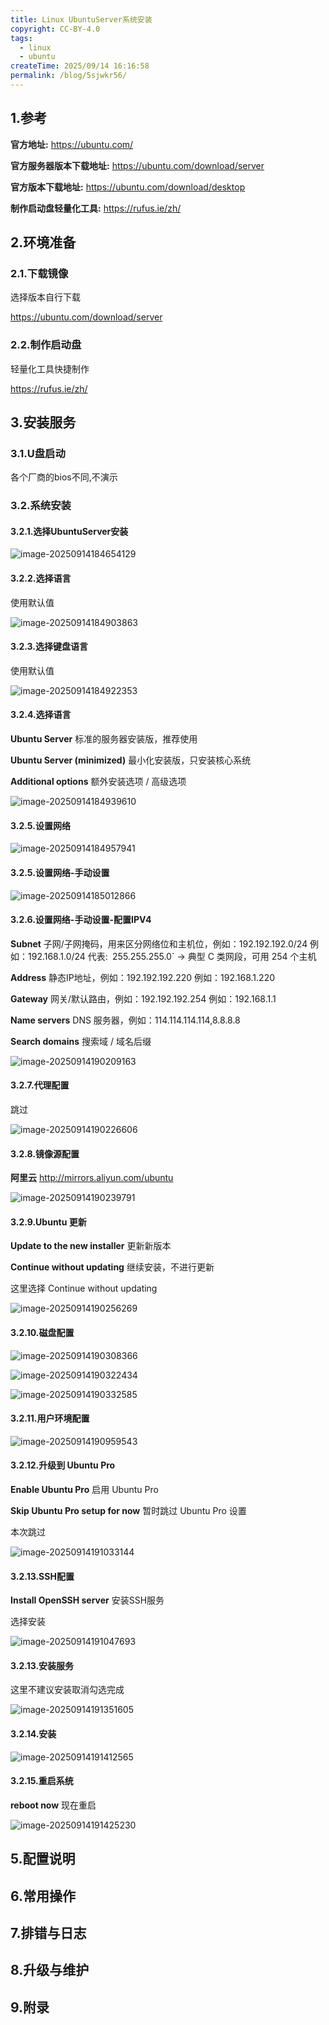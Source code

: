 ```yaml
---
title: Linux UbuntuServer系统安装
copyright: CC-BY-4.0
tags:
  - linux
  - ubuntu
createTime: 2025/09/14 16:16:58
permalink: /blog/5sjwkr56/
---
```


## 1.参考

**官方地址:**
https://ubuntu.com/

**官方服务器版本下载地址:**
https://ubuntu.com/download/server

**官方版本下载地址:**
https://ubuntu.com/download/desktop

**制作启动盘轻量化工具:**
https://rufus.ie/zh/

## 2.环境准备

### 2.1.下载镜像

选择版本自行下载

https://ubuntu.com/download/server

### 2.2.制作启动盘

轻量化工具快捷制作

https://rufus.ie/zh/

## 3.安装服务

### 3.1.U盘启动

各个厂商的bios不同,不演示

### 3.2.系统安装

#### 3.2.1.选择UbuntuServer安装

![image-20250914184654129](./../.vuepress/images/image-20250914184654129.png)

#### 3.2.2.选择语言

使用默认值

![image-20250914184903863](./../.vuepress/images/image-20250914184903863.png)

#### 3.2.3.选择键盘语言

使用默认值 

![image-20250914184922353](./../.vuepress/images/image-20250914184922353.png)

#### 3.2.4.选择语言

**Ubuntu Server** 标准的服务器安装版，推荐使用

**Ubuntu Server (minimized)** 最小化安装版，只安装核心系统

**Additional options** 额外安装选项 / 高级选项

![image-20250914184939610](./../.vuepress/images/image-20250914184939610.png)

#### 3.2.5.设置网络

![image-20250914184957941](./../.vuepress/images/image-20250914184957941.png)

#### 3.2.5.设置网络-手动设置

![image-20250914185012866](./../.vuepress/images/image-20250914185012866.png)

#### 3.2.6.设置网络-手动设置-配置IPV4

**Subnet** 子网/子网掩码，用来区分网络位和主机位，例如：192.192.192.0/24 例如：192.168.1.0/24 代表:` `255.255.255.0` → 典型 C 类网段，可用 254 个主机

**Address** 静态IP地址，例如：192.192.192.220 例如：192.168.1.220

**Gateway** 网关/默认路由，例如：192.192.192.254 例如：192.168.1.1

**Name servers** DNS 服务器，例如：114.114.114.114,8.8.8.8

**Search domains** 搜索域 / 域名后缀

![image-20250914190209163](./../.vuepress/images/image-20250914190209163.png)

#### 3.2.7.代理配置

跳过

![image-20250914190226606](./../.vuepress/images/image-20250914190226606.png)

#### 3.2.8.镜像源配置

**阿里云** http://mirrors.aliyun.com/ubuntu

![image-20250914190239791](./../.vuepress/images/image-20250914190239791.png)

#### 3.2.9.Ubuntu 更新

**Update to the new installer** 更新新版本

**Continue without updating** 继续安装，不进行更新

这里选择 Continue without updating

![image-20250914190256269](./../.vuepress/images/image-20250914190256269.png)

#### 3.2.10.磁盘配置

![image-20250914190308366](./../.vuepress/images/image-20250914190308366.png)

![image-20250914190322434](./../.vuepress/images/image-20250914190322434.png)

![image-20250914190332585](./../.vuepress/images/image-20250914190332585.png)

#### 3.2.11.用户环境配置

![image-20250914190959543](./../.vuepress/images/image-20250914190959543.png)

#### 3.2.12.升级到 Ubuntu Pro

**Enable Ubuntu Pro** 启用 Ubuntu Pro

**Skip Ubuntu Pro setup for now** 暂时跳过 Ubuntu Pro 设置

本次跳过

![image-20250914191033144](./../.vuepress/images/image-20250914191033144.png)

#### 3.2.13.SSH配置

**Install OpenSSH server** 安装SSH服务

选择安装

![image-20250914191047693](./../.vuepress/images/image-20250914191047693.png)

#### 3.2.13.安装服务

这里不建议安装取消勾选完成

![image-20250914191351605](./../.vuepress/images/image-20250914191351605.png)

#### 3.2.14.安装

![image-20250914191412565](./../.vuepress/images/image-20250914191412565.png)

#### 3.2.15.重启系统

**reboot now** 现在重启

![image-20250914191425230](./../.vuepress/images/image-20250914191425230.png)

## 5.配置说明

## 6.常用操作

## 7.排错与日志

## 8.升级与维护

## 9.附录

